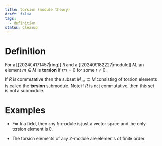 ```yaml
---
title: torsion (module theory)
draft: false
tags:
  - definition
status: Cleanup
---
```

# Definition
For a [[202404171457|ring]] $R$ and a [[202409182227|module]] $M$, an element $m \in M$ is **torsion** if $rm = 0$ for some $r \neq 0$. 

If $R$ is commutative then the subset $M_{\text{tor}} \subset M$ consisting of torsion elements is called the **torsion** submodule. 
Note if $R$ is not commutative, then this set is not a submodule. 

# Examples
- For $k$ a field, then any $k$-module is just a vector space and the only torsion element is $0$. 

- The torsion elements of any $\mathbb{Z}$-module are elements of finite order. 
